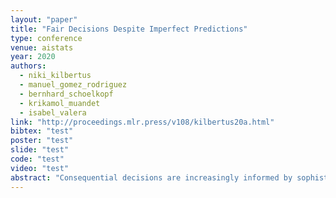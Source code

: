 ```yaml
---
layout: "paper"
title: "Fair Decisions Despite Imperfect Predictions"
type: conference
venue: aistats
year: 2020
authors:
  - niki_kilbertus
  - manuel_gomez_rodriguez
  - bernhard_schoelkopf
  - krikamol_muandet
  - isabel_valera
link: "http://proceedings.mlr.press/v108/kilbertus20a.html"
bibtex: "test"
poster: "test"
slide: "test"
code: "test"
video: "test"
abstract: "Consequential decisions are increasingly informed by sophisticated data-driven predictive models. However, consistently learning accurate predictive models requires access to ground truth labels. Unfortunately, in practice, labels may only exist conditional on certain decisions—if a loan is denied, there is not even an option for the individual to pay back the loan. In this paper, we show that, in this selective labels setting, learning to predict is suboptimal in terms of both fairness and utility. To avoid this undesirable behavior, we propose to directly learn stochastic decision policies that maximize utility under fairness constraints. In the context of fair machine learning, our results suggest the need for a paradigm shift from "learning to predict" to "learning to decide". Experiments on synthetic and real-world data illustrate the favorable properties of learning to decide, in terms of both utility and fairness."
---
```

